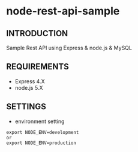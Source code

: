 # node-rest-api-sample

## INTRODUCTION

Sample Rest API using Express & node.js & MySQL

## REQUIREMENTS

- Express 4.X
- node.js 5.X

## SETTINGS

- environment setting
```
export NODE_ENV=development
or
export NODE_ENV=production
```

